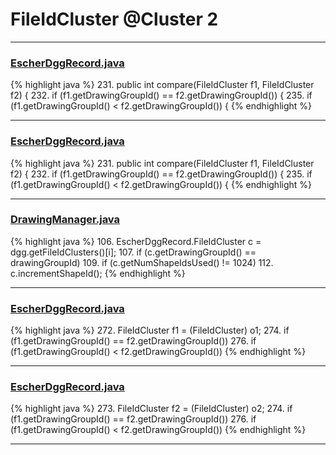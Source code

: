 # FileIdCluster @Cluster 2

***

### [EscherDggRecord.java](https://searchcode.com/codesearch/view/97383877/)
{% highlight java %}
231. public int compare(FileIdCluster f1, FileIdCluster f2) {
232.     if (f1.getDrawingGroupId() == f2.getDrawingGroupId()) {
235.     if (f1.getDrawingGroupId() < f2.getDrawingGroupId()) {
{% endhighlight %}

***

### [EscherDggRecord.java](https://searchcode.com/codesearch/view/97383877/)
{% highlight java %}
231. public int compare(FileIdCluster f1, FileIdCluster f2) {
232.     if (f1.getDrawingGroupId() == f2.getDrawingGroupId()) {
235.     if (f1.getDrawingGroupId() < f2.getDrawingGroupId()) {
{% endhighlight %}

***

### [DrawingManager.java](https://searchcode.com/codesearch/view/15642363/)
{% highlight java %}
106. EscherDggRecord.FileIdCluster c = dgg.getFileIdClusters()[i];
107. if (c.getDrawingGroupId() == drawingGroupId)
109.     if (c.getNumShapeIdsUsed() != 1024)
112.         c.incrementShapeId();
{% endhighlight %}

***

### [EscherDggRecord.java](https://searchcode.com/codesearch/view/15642630/)
{% highlight java %}
272. FileIdCluster f1 = (FileIdCluster) o1;
274. if (f1.getDrawingGroupId() == f2.getDrawingGroupId())
276. if (f1.getDrawingGroupId() < f2.getDrawingGroupId())
{% endhighlight %}

***

### [EscherDggRecord.java](https://searchcode.com/codesearch/view/15642630/)
{% highlight java %}
273. FileIdCluster f2 = (FileIdCluster) o2;
274. if (f1.getDrawingGroupId() == f2.getDrawingGroupId())
276. if (f1.getDrawingGroupId() < f2.getDrawingGroupId())
{% endhighlight %}

***

